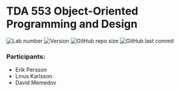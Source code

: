 # TDA 553 Object-Oriented Programming and Design

![Lab number](https://img.shields.io/badge/Labb-2-purple?style=flat-square)
![Version](https://img.shields.io/badge/Version-1.0-darkblue?style=flat-square)
![GitHub repo size](https://img.shields.io/github/repo-size/linuskar/TDA553-lab1?color=blue&style=flat-square)
![GitHub last commit](https://img.shields.io/github/last-commit/linuskar/TDA553-lab1??color=darkgreen&style=flat-square)



### Participants: 
- Erik Persson
- Linus Karlsson
- David Memedov

